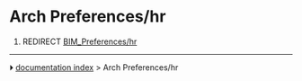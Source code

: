 # Arch Preferences/hr
1.  REDIRECT [BIM_Preferences/hr](BIM_Preferences/hr.md)



---
⏵ [documentation index](../README.md) > Arch Preferences/hr
